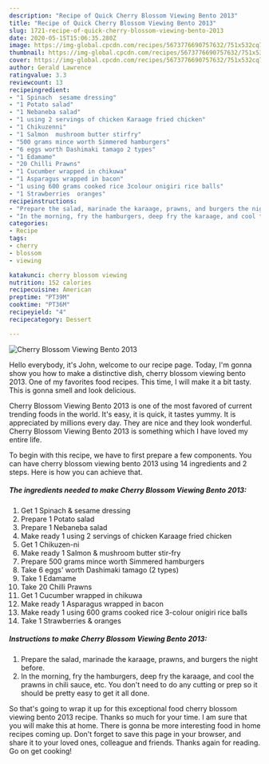 ```yaml
---
description: "Recipe of Quick Cherry Blossom Viewing Bento 2013"
title: "Recipe of Quick Cherry Blossom Viewing Bento 2013"
slug: 1721-recipe-of-quick-cherry-blossom-viewing-bento-2013
date: 2020-05-15T15:06:35.280Z
image: https://img-global.cpcdn.com/recipes/5673776690757632/751x532cq70/cherry-blossom-viewing-bento-2013-recipe-main-photo.jpg
thumbnail: https://img-global.cpcdn.com/recipes/5673776690757632/751x532cq70/cherry-blossom-viewing-bento-2013-recipe-main-photo.jpg
cover: https://img-global.cpcdn.com/recipes/5673776690757632/751x532cq70/cherry-blossom-viewing-bento-2013-recipe-main-photo.jpg
author: Gerald Lawrence
ratingvalue: 3.3
reviewcount: 13
recipeingredient:
- "1 Spinach  sesame dressing"
- "1 Potato salad"
- "1 Nebaneba salad"
- "1 using 2 servings of chicken Karaage fried chicken"
- "1 Chikuzenni"
- "1 Salmon  mushroom butter stirfry"
- "500 grams mince worth Simmered hamburgers"
- "6 eggs worth Dashimaki tamago 2 types"
- "1 Edamame"
- "20 Chilli Prawns"
- "1 Cucumber wrapped in chikuwa"
- "1 Asparagus wrapped in bacon"
- "1 using 600 grams cooked rice 3colour onigiri rice balls"
- "1 Strawberries  oranges"
recipeinstructions:
- "Prepare the salad, marinade the karaage, prawns, and burgers the night before."
- "In the morning, fry the hamburgers, deep fry the karaage, and cool the prawns in chili sauce, etc. You don&#39;t need to do any cutting or prep so it should be pretty easy to get it all done."
categories:
- Recipe
tags:
- cherry
- blossom
- viewing

katakunci: cherry blossom viewing 
nutrition: 152 calories
recipecuisine: American
preptime: "PT39M"
cooktime: "PT36M"
recipeyield: "4"
recipecategory: Dessert

---
```



![Cherry Blossom Viewing Bento 2013](https://img-global.cpcdn.com/recipes/5673776690757632/751x532cq70/cherry-blossom-viewing-bento-2013-recipe-main-photo.jpg)

Hello everybody, it's John, welcome to our recipe page. Today, I'm gonna show you how to make a distinctive dish, cherry blossom viewing bento 2013. One of my favorites food recipes. This time, I will make it a bit tasty. This is gonna smell and look delicious.

Cherry Blossom Viewing Bento 2013 is one of the most favored of current trending foods in the world. It's easy, it is quick, it tastes yummy. It is appreciated by millions every day. They are nice and they look wonderful. Cherry Blossom Viewing Bento 2013 is something which I have loved my entire life.




To begin with this recipe, we have to first prepare a few components. You can have cherry blossom viewing bento 2013 using 14 ingredients and 2 steps. Here is how you can achieve that.

<!--inarticleads1-->

##### The ingredients needed to make Cherry Blossom Viewing Bento 2013:

1. Get 1 Spinach &amp; sesame dressing
1. Prepare 1 Potato salad
1. Prepare 1 Nebaneba salad
1. Make ready 1 using 2 servings of chicken Karaage fried chicken
1. Get 1 Chikuzen-ni
1. Make ready 1 Salmon &amp; mushroom butter stir-fry
1. Prepare 500 grams mince worth Simmered hamburgers
1. Take 6 eggs&#39; worth Dashimaki tamago (2 types)
1. Take 1 Edamame
1. Take 20 Chilli Prawns
1. Get 1 Cucumber wrapped in chikuwa
1. Make ready 1 Asparagus wrapped in bacon
1. Make ready 1 using 600 grams cooked rice 3-colour onigiri rice balls
1. Take 1 Strawberries &amp; oranges




<!--inarticleads2-->

##### Instructions to make Cherry Blossom Viewing Bento 2013:

1. Prepare the salad, marinade the karaage, prawns, and burgers the night before.
1. In the morning, fry the hamburgers, deep fry the karaage, and cool the prawns in chili sauce, etc. You don&#39;t need to do any cutting or prep so it should be pretty easy to get it all done.




So that's going to wrap it up for this exceptional food cherry blossom viewing bento 2013 recipe. Thanks so much for your time. I am sure that you will make this at home. There is gonna be more interesting food in home recipes coming up. Don't forget to save this page in your browser, and share it to your loved ones, colleague and friends. Thanks again for reading. Go on get cooking!
